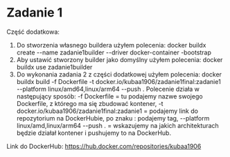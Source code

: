 # Zadanie 1
Część dodatkowa:
1. Do stworzenia własnego buildera użyłem polecenia: docker buildx create --name zadanie1builder --driver docker-container -bootstrap
2. Aby ustawić stworzony builder jako domyślny użyłem polecenia: docker buildx use zadanie1builder
3. Do wykonania zadania 2 z części dodatkowej użyłem polecenia: docker buildx build -f Dockerfile -t docker.io/kubaa1906/zadanie1final:zadanie1 --platform linux/amd64,linux/arm64 --push .
   Polecenie działa w następujący sposób: -f Dockerfile = tu podajemy nazwe swojego Dockerfile, z którego ma się zbudować kontener, -t docker.io/kubaa1906/zadanie1final:zadanie1 = podajemy link do repozytorium na DockerHubie,    po znaku : podajemy tag, --platform linux/amd,linux/arm64 --push . = wskazujemy na jakich architekturach będzie działał kontener i pushujemy to na DockerHub.

Link do DockerHub: https://hub.docker.com/repositories/kubaa1906
